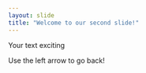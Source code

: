 ```yaml
---
layout: slide
title: "Welcome to our second slide!"
---
```

Your text  exciting

Use the left arrow to go back!
